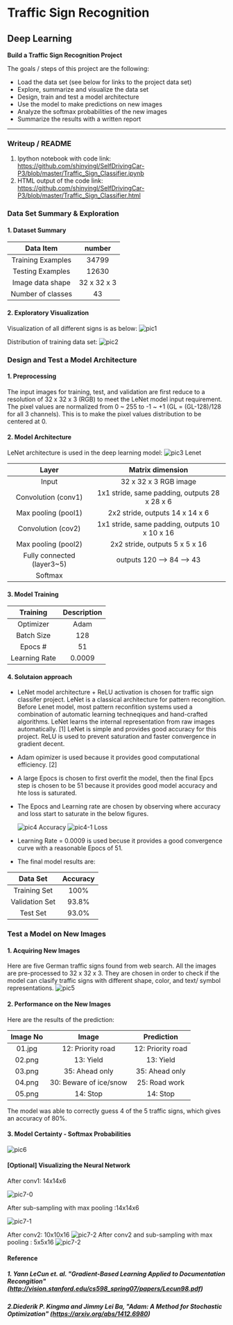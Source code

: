 
# **Traffic Sign Recognition** 

## Deep Learning


**Build a Traffic Sign Recognition Project**

The goals / steps of this project are the following:
* Load the data set (see below for links to the project data set)
* Explore, summarize and visualize the data set
* Design, train and test a model architecture
* Use the model to make predictions on new images
* Analyze the softmax probabilities of the new images
* Summarize the results with a written report

---
### Writeup / README


1. Ipython notebook with code link: https://github.com/shinyingl/SelfDrivingCar-P3/blob/master/Traffic_Sign_Classifier.ipynb
2. HTML output of the code link: https://github.com/shinyingl/SelfDrivingCar-P3/blob/master/Traffic_Sign_Classifier.html

### Data Set Summary & Exploration

#### 1. Dataset Summary
|Data Item			        |     number	        				| 
|:---------------------:|:-----------------------------------------:| 
| Training Examples     	| 34799 								| 
| Testing Examples     		| 12630									|
| Image data shape			| 32 x 32 x 3							|
| Number of classes	      	| 43					 				|

#### 2. Exploratory Visualization

Visualization of all different signs is as below:
![pic1](READMEimage/pic1.png)

Distribution of training data set:
![pic2](READMEimage/pic2.png)

### Design and Test a Model Architecture

#### 1. Preprocessing
The input images for training, test, and validation are first reduce to a resolution of 32 x 32 x 3 (RGB) to meet the LeNet model input requirement. The pixel values  are normalized from 0 ~ 255 to -1 ~ +1 (GL = (GL-128)/128 for all 3 channels). This is to make the pixel values distribution to be centered at 0.


#### 2. Model Architecture

LeNet architecture is used in the deep learning model:
![pic3 Lenet](READMEimage/pic3_lenet.png)

| Layer         		|     Matrix dimension        				    	| 
|:---------------------:|:---------------------------------------------:| 
| Input         		| 32 x 32 x 3 RGB image   							| 
| Convolution (conv1)  	| 1x1 stride, same padding, outputs 28 x 28 x 6  	|
| Max pooling (pool1)   	| 2x2 stride,  outputs 14 x 14 x 6 				|
| Convolution (cov2)	    | 1x1 stride, same padding, outputs 10 x 10 x 16 |
| Max pooling (pool2)		| 2x2 stride,  outputs 5 x 5 x 16         		|
| Fully connected (layer3~5)				| outputs 120 --> 84 --> 43        			|
| Softmax						|												|

 



#### 3. Model Training
| Training          	|     Description        				    	| 
|:---------------------:|:---------------------------------------------:| 
| Optimizer     		| Adam   							| 
| Batch Size  	| 	128 |
| Epocs #   	| 	51 			|
| Learning Rate |   0.0009	| 




#### 4. Solutaion approach 

- LeNet model architecture + ReLU activation is chosen for traffic sign classifer project. LeNet is a classical architecture for pattern recongition. Before Lenet model, most pattern reconfition systems used a combination of automatic learning techneqiques and hand-crafted algorithms. LeNet learns the internal representation from raw images automatically. [1] LeNet is simple and provides good accuracy for this project. ReLU is used to prevent saturation and faster convergence in gradient decent.  

- Adam opimizer is used because it provides good computational efficiency. [2]

- A large Epocs is chosen to first overfit the model, then the final Epcs step is chosen to be 51 because it provides good model accuracy and hte loss is saturated. 

- The Epocs and Learning rate are chosen by observing where accuracy and loss start to saturate in the below figures.
		
	![pic4 Accuracy](READMEimage/pic4.png)
	![pic4-1 Loss](READMEimage/pic4-1.png)
- Learning Rate = 0.0009 is used becuse it provides a good convergence curve with a reasonable Epocs of 51.
 
- The final model results are:

| Data Set       	|    Accuracy     				    	| 
|:---------------------:|:---------------------------------------------:| 
| Training Set    		| 100%  							| 
| Validation Set 	| 	93.8% |
| Test Set 	| 	93.0%			



### Test a Model on New Images

#### 1. Acquiring New Images

Here are five German traffic signs found from web search. All the images are pre-processed to 32 x 32 x 3.
They are chosen in order to check if the model can clasify traffic signs with different shape, color, and text/ symbol representations.
![pic5](READMEimage/pic5_NewImage.png)



#### 2. Performance on the New Images

Here are the results of the prediction:

|Image No| Image			        |     Prediction	        					| 
|:------:|:---------------------:|:---------------------------------------------:| 
|01.jpg| 12: Priority road     		| 12: Priority road   									| 
|02.png| 13: Yield    					| 13: Yield 										|
|03.png|  35: Ahead only				| 35: Ahead only											|
|04.png| 30: Beware of ice/snow	   	| 25: Road work					 				|
|05.png| 14: Stop 				| 14: Stop      							|


The model was able to correctly guess 4 of the 5 traffic signs, which gives an accuracy of 80%. 

#### 3. Model Certainty - Softmax Probabilities
![pic6](READMEimage/pic6_Softmax.png)




#### [Optional] Visualizing the Neural Network 
After conv1: 14x14x6

![pic7-0](READMEimage/pic7_VisualCNN-0.png)

After sub-sampling with max pooling :14x14x6

![pic7-1](READMEimage/pic7_VisualCNN-1.png)


After conv2: 10x10x16
![pic7-2](READMEimage/pic7_VisualCNN-2.png)
After conv2 and sub-sampling with max pooling : 5x5x16
![pic7-2](READMEimage/pic7_VisualCNN-3.png)





#### Reference
##### 1. Yann LeCun et. al. "Gradient-Based Learning Applied to Documentation Recongition" (http://vision.stanford.edu/cs598_spring07/papers/Lecun98.pdf)
##### 2.Diederik P. Kingma and Jimmy Lei Ba, "Adam: A Method for Stochastic Optimization" (https://arxiv.org/abs/1412.6980) 
